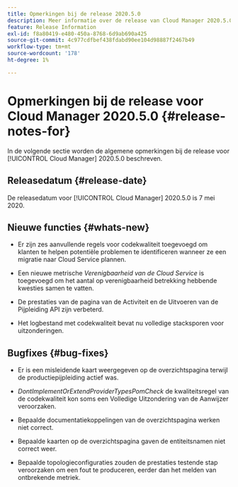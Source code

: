 ```yaml
---
title: Opmerkingen bij de release 2020.5.0
description: Meer informatie over de release van Cloud Manager 2020.5.0
feature: Release Information
exl-id: f8a80419-e480-450a-8768-6d9ab690a425
source-git-commit: 4c977cdfbef438fdabd90ee104d98887f2467b49
workflow-type: tm+mt
source-wordcount: '178'
ht-degree: 1%

---
```


# Opmerkingen bij de release voor Cloud Manager 2020.5.0 {#release-notes-for}

In de volgende sectie worden de algemene opmerkingen bij de release voor [!UICONTROL Cloud Manager] 2020.5.0 beschreven.

## Releasedatum {#release-date}

De releasedatum voor [!UICONTROL Cloud Manager] 2020.5.0 is 7 mei 2020.

## Nieuwe functies {#whats-new}

* Er zijn zes aanvullende regels voor codekwaliteit toegevoegd om klanten te helpen potentiële problemen te identificeren wanneer ze een migratie naar Cloud Service plannen.

* Een nieuwe metrische *Verenigbaarheid van de Cloud Service* is toegevoegd om het aantal op verenigbaarheid betrekking hebbende kwesties samen te vatten.

* De prestaties van de pagina van de Activiteit en de Uitvoeren van de Pijpleiding API zijn verbeterd.

* Het logbestand met codekwaliteit bevat nu volledige stacksporen voor uitzonderingen.

## Bugfixes {#bug-fixes}

* Er is een misleidende kaart weergegeven op de overzichtspagina terwijl de productiepijpleiding actief was.

* *DontImplementOrExtendProviderTypesPomCheck* de kwaliteitsregel van de codekwaliteit kon soms een Volledige Uitzondering van de Aanwijzer veroorzaken.

* Bepaalde documentatiekoppelingen van de overzichtspagina werken niet correct.

* Bepaalde kaarten op de overzichtspagina gaven de entiteitsnamen niet correct weer.

* Bepaalde topologieconfiguraties zouden de prestaties testende stap veroorzaken om een fout te produceren, eerder dan het melden van ontbrekende metriek.
